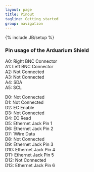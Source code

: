 ```yaml
---
layout: page
title: Pinout 
tagline: Getting started
group: navigation
---
```

{% include JB/setup %}

### Pin usage of the Arduarium Shield
A0: Right BNC Connector   
A1: Left BNC Connector  
A2: Not Connected  
A3: Not Connected  
A4: SDA  
A5: SCL  
  
D0: Not Connected  
D1: Not Connected  
D2: EC Enable  
D3: Not Connected  
D4: EC Read  
D5: Ethernet Jack Pin 1  
D6: Ethernet Jack Pin 2  
D7: 1Wire Data  
D8: Not Connected  
D9: Ethernet Jack Pin 3  
D10: Ethernet Jack Pin 4  
D11: Ethernet Jack Pin 5  
D12: Not Connected  
D13: Ethernet Jack Pin 6  
